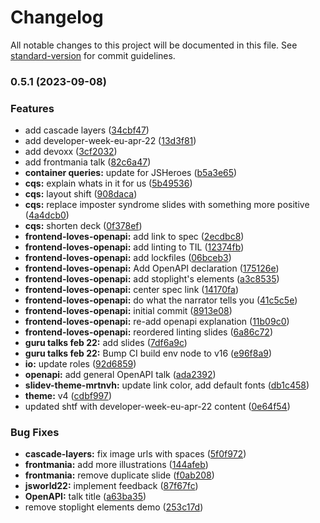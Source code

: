 # Changelog

All notable changes to this project will be documented in this file. See [standard-version](https://github.com/conventional-changelog/standard-version) for commit guidelines.

### 0.5.1 (2023-09-08)


### Features

* add cascade layers ([34cbf47](https://github.com/vanhoofmaarten/talks/commit/34cbf4701f71266734bc5100ed27c88795c5a2ff))
* add developer-week-eu-apr-22 ([13d3f81](https://github.com/vanhoofmaarten/talks/commit/13d3f819fae9bf9b025d7e95cd8e66d088e90dbe))
* add devoxx ([3cf2032](https://github.com/vanhoofmaarten/talks/commit/3cf2032ac458b09788e13b891f4d20a56c1c8f55))
* add frontmania talk ([82c6a47](https://github.com/vanhoofmaarten/talks/commit/82c6a47a1f405c97047ffc0eba01dd37f1f3f7e5))
* **container queries:** update for JSHeroes ([b5a3e65](https://github.com/vanhoofmaarten/talks/commit/b5a3e65333bb11d85f2064bd57baa11eb098dd5a))
* **cqs:** explain whats in it for us ([5b49536](https://github.com/vanhoofmaarten/talks/commit/5b4953696921b3adfc10394660e4058e7b4d21f2))
* **cqs:** layout shift ([908daca](https://github.com/vanhoofmaarten/talks/commit/908dacae0378d2c0de5a6e22e06dea7e93b41caa))
* **cqs:** replace imposter syndrome slides with something more positive ([4a4dcb0](https://github.com/vanhoofmaarten/talks/commit/4a4dcb0fedbd83bcdc603fd7608cc30ab5020511))
* **cqs:** shorten deck ([0f378ef](https://github.com/vanhoofmaarten/talks/commit/0f378efe81443dddecd3c8b202a8e4ffff544a4c))
* **frontend-loves-openapi:** add link to spec ([2ecdbc8](https://github.com/vanhoofmaarten/talks/commit/2ecdbc8589b70adbf568f1e1d7698d81d4ec3db0))
* **frontend-loves-openapi:** add linting to TIL ([12374fb](https://github.com/vanhoofmaarten/talks/commit/12374fb2e61dd95772aed41bda9de22a286d7565))
* **frontend-loves-openapi:** add lockfiles ([06bceb3](https://github.com/vanhoofmaarten/talks/commit/06bceb377e51dcca49a6ecc5fb00af67bebba9b1))
* **frontend-loves-openapi:** Add OpenAPI declaration ([175126e](https://github.com/vanhoofmaarten/talks/commit/175126ebca6b0efdd7388a9a9172bb9ed910724a))
* **frontend-loves-openapi:** add stoplight's elements ([a3c8535](https://github.com/vanhoofmaarten/talks/commit/a3c85351b6ab239385390dfe291d0e5ff5cad03a))
* **frontend-loves-openapi:** center spec link ([14170fa](https://github.com/vanhoofmaarten/talks/commit/14170fa004ac6e88ef17ba2126db99b020ed5e48))
* **frontend-loves-openapi:** do what the narrator tells you ([41c5c5e](https://github.com/vanhoofmaarten/talks/commit/41c5c5e48a68cf5e3919181c91e02136bd41b0c2))
* **frontend-loves-openapi:** initial commit ([8913e08](https://github.com/vanhoofmaarten/talks/commit/8913e08e07e13211481be3869b8016663a2f9fb3))
* **frontend-loves-openapi:** re-add openapi explanation ([11b09c0](https://github.com/vanhoofmaarten/talks/commit/11b09c0eb21596f5a293c31b3faa819fedd09a70))
* **frontend-loves-openapi:** reordered linting slides ([6a86c72](https://github.com/vanhoofmaarten/talks/commit/6a86c72dc4a75337366b99381dd47f2468701ec1))
* **guru talks feb 22:** add slides ([7df6a9c](https://github.com/vanhoofmaarten/talks/commit/7df6a9c517740a86de7aafb06c8860b4264f7e79))
* **guru talks feb 22:** Bump CI build env node to v16 ([e96f8a9](https://github.com/vanhoofmaarten/talks/commit/e96f8a94e4b0ee7108aec8c0d702720b70df1321))
* **io:** update roles ([92d6859](https://github.com/vanhoofmaarten/talks/commit/92d68592295f9c99a1a7c0575e6e14c875d66c67))
* **openapi:** add general OpenAPI talk ([ada2392](https://github.com/vanhoofmaarten/talks/commit/ada239249f4e821ee913daa265ed15add84baa6c))
* **slidev-theme-mrtnvh:** update link color, add default fonts ([db1c458](https://github.com/vanhoofmaarten/talks/commit/db1c4581bbfd096877e772f893e2f21256042394))
* **theme:** v4 ([cdbf997](https://github.com/vanhoofmaarten/talks/commit/cdbf9979b2d0a7692e88a5e7de37371ee0f4afc9))
* updated shtf with developer-week-eu-apr-22 content ([0e64f54](https://github.com/vanhoofmaarten/talks/commit/0e64f54c7cb4fa36db3485600d4d3c5301bd9264))


### Bug Fixes

* **cascade-layers:** fix image urls with spaces ([5f0f972](https://github.com/vanhoofmaarten/talks/commit/5f0f972e90bfb80c9a9e44d841de7196e9d1d65b))
* **frontmania:** add more illustrations ([144afeb](https://github.com/vanhoofmaarten/talks/commit/144afebc817e74c2a6bae7f83a212dfa0d137f03))
* **frontmania:** remove duplicate slide ([f0ab208](https://github.com/vanhoofmaarten/talks/commit/f0ab2082fc0093c0b0a7fff8f280f44ceae09bcb))
* **jsworld22:** implement feedback ([87f67fc](https://github.com/vanhoofmaarten/talks/commit/87f67fc27b42b47f10cf71426797cbbab37efd90))
* **OpenAPI:** talk title ([a63ba35](https://github.com/vanhoofmaarten/talks/commit/a63ba35edc8bc6664941e642fe4b4a6e9a003ebf))
* remove stoplight elements demo ([253c17d](https://github.com/vanhoofmaarten/talks/commit/253c17d2df77fbeede39d56ee00fd6cb86b8dac6))
